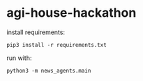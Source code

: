 # agi-house-hackathon

install requirements:

```
pip3 install -r requirements.txt
```

run with:

```
python3 -m news_agents.main
```
